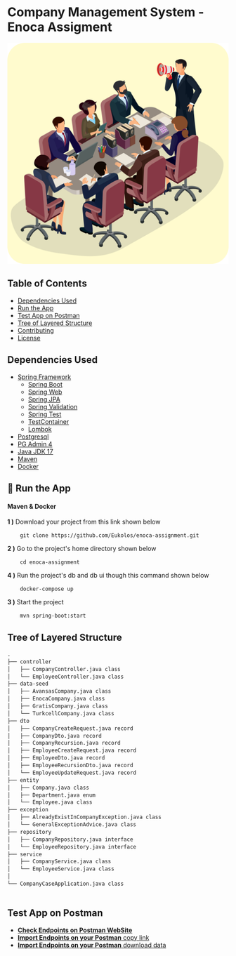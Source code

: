 # Company Management System - Enoca Assigment
<img src="image/photo.png" alt="feature"/>

## Table of Contents

- [Dependencies Used](#dependencies-used)
- [Run the App](#🔨-run-the-app)
- [Test App on Postman](#test-app-on-postman)
- [Tree of Layered Structure](#tree-of-layered-structure)
- [Contributing](#contributing)
- [License](#license)

## Dependencies Used
- [Spring Framework](https://docs.spring.io/spring-framework/docs/current/reference/html/)
    - [Spring Boot](https://spring.io/projects/spring-boot)
    - [Spring Web](https://docs.spring.io/spring-framework/docs/3.2.x/spring-framework-reference/html/mvc.html)
    - [Spring JPA](https://spring.io/projects/spring-data-jpa)
    - [Spring Validation](https://docs.spring.io/spring-framework/docs/4.1.x/spring-framework-reference/html/validation.html)
    - [Spring Test](https://docs.spring.io/spring-boot/docs/1.5.2.RELEASE/reference/html/boot-features-testing.html)
    - [TestContainer](https://testcontainers.com/)
    - [Lombok](https://projectlombok.org/)
- [Postgresql](https://www.postgresql.org/)
- [PG Admin 4](https://www.pgadmin.org/docs/)
- [Java JDK 17](https://docs.oracle.com/en/java/javase/17/docs/api/index.html)
- [Maven](https://maven.apache.org/)
- [Docker](https://www.docker.com/)


## 🔨 Run the App

#### Maven & Docker

<b>1 )</b> Download your project from this link shown below
```
    git clone https://github.com/Eukolos/enoca-assignment.git
```

<b>2 )</b> Go to the project's home directory shown below
```
    cd enoca-assignment
```
<b>4 )</b> Run the project's db and db ui though this command shown below
```
    docker-compose up
```

<b>3 )</b> Start the project
```
    mvn spring-boot:start
```



## Tree of Layered Structure

```txt
.
├── controller
│   ├── CompanyController.java class
│   └── EmployeeController.java class
├── data-seed
│   ├── AvansasCompany.java class
│   ├── EnocaCompany.java class
│   ├── GratisCompany.java class
│   └── TurkcellCompany.java class
├── dto
│   ├── CompanyCreateRequest.java record
│   ├── CompanyDto.java record
│   ├── CompanyRecursion.java record
│   ├── EmployeeCreateRequest.java record
│   ├── EmployeeDto.java record
│   ├── EmployeeRecursionDto.java record
│   └── EmployeeUpdateRequest.java record
├── entity
│   ├── Company.java class
│   ├── Department.java enum
│   └── Employee.java class
├── exception
│   ├── AlreadyExistInCompanyException.java class
│   └── GeneralExceptionAdvice.java class
├── repository
│   ├── CompanyRepository.java interface
│   └── EmployeeRepository.java interface
├── service
│   ├── CompanyService.java class
│   └── EmployeeService.java class
│  
└── CompanyCaseApplication.java class
  
```

## Test App on Postman
- [**Check Endpoints on Postman WebSite**](https://documenter.getpostman.com/view/20436403/2s946mZpXo)
- [**Import Endpoints on your Postman** copy link](https://api.postman.com/collections/20436403-f8c43a7b-9ce8-40ed-a7e8-6a130a18159c?access_key=PMAT-01H61BPSATH41C0QW1DF86AT8S)
- [**Import Endpoints on your Postman** download data](https://github.com/Eukolos/enoca-assignment/tree/master/postman)
